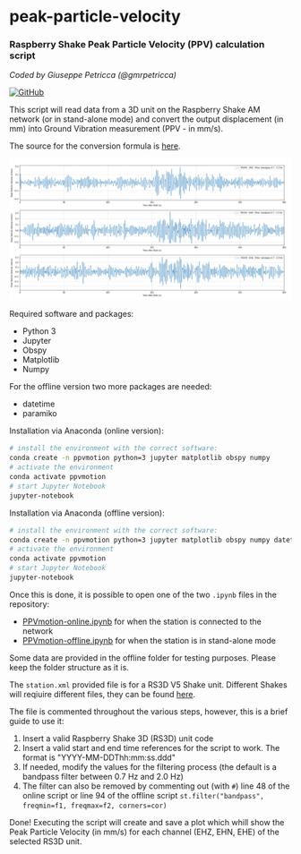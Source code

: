 # peak-particle-velocity
### Raspberry Shake Peak Particle Velocity (PPV) calculation script

*Coded by Giuseppe Petricca (@gmrpetricca)*

[![GitHub](https://img.shields.io/github/license/raspishake/rsudp)](https://github.com/raspishake/rsudp/blob/master/LICENSE)

This script will read data from a 3D unit on the Raspberry Shake AM network (or in stand-alone mode) and convert the output displacement (in mm) into Ground Vibration measurement (PPV - in mm/s). 

The source for the conversion formula is [here](https://www.castlegroup.co.uk/guidance/ground-vibration/ground-vibration/).

![Example output](img/PPVMotion_R55F8.png)

Required software and packages:
- Python 3
- Jupyter
- Obspy
- Matplotlib
- Numpy

For the offline version two more packages are needed:
- datetime
- paramiko

Installation via Anaconda (online version):
```bash
# install the environment with the correct software:
conda create -n ppvmotion python=3 jupyter matplotlib obspy numpy
# activate the environment
conda activate ppvmotion
# start Jupyter Notebook
jupyter-notebook
```

Installation via Anaconda (offline version):
```bash
# install the environment with the correct software:
conda create -n ppvmotion python=3 jupyter matplotlib obspy numpy datetime paramiko
# activate the environment
conda activate ppvmotion
# start Jupyter Notebook
jupyter-notebook
```

Once this is done, it is possible to open one of the two `.ipynb` files in the repository: 
- [PPVmotion-online.ipynb](online/PPVmotion-online.ipynb) for when the station is connected to the network
- [PPVmotion-offline.ipynb](offline/PPVmotion-offline.ipynb) for when the station is in stand-alone mode

Some data are provided in the offline folder for testing purposes. Please keep the folder structure as it is.

The ```station.xml``` provided file is for a RS3D V5 Shake unit. Different Shakes will reqiuire different files, they can be found [here](https://manual.raspberryshake.org/metadata.html#templates-for-manual-metadata-generation).

The file is commented throughout the various steps, however, this is a brief guide to use it: 

1. Insert a valid Raspberry Shake 3D (RS3D) unit code
2. Insert a valid start and end time references for the script to work. The format is "YYYY-MM-DDThh:mm:ss.ddd"
3. If needed, modify the values for the filtering process (the default is a bandpass filter between 0.7 Hz and 2.0 Hz)
4. The filter can also be removed by commenting out (with ```#```) line 48 of the online script or line 94 of the offline script ```st.filter("bandpass", freqmin=f1, freqmax=f2, corners=cor)```

Done! Executing the script will create and save a plot which whill show the Peak Particle Velocity (in mm/s) for each channel (EHZ, EHN, EHE) of the selected RS3D unit.
